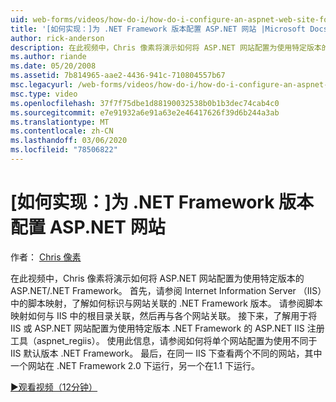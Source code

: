 ```yaml
---
uid: web-forms/videos/how-do-i/how-do-i-configure-an-aspnet-web-site-for-a-net-framework-version
title: '[如何实现：]为 .NET Framework 版本配置 ASP.NET 网站 |Microsoft Docs'
author: rick-anderson
description: 在此视频中，Chris 像素将演示如何将 ASP.NET 网站配置为使用特定版本的 ASP.NET/.NET Framework。 首先，请参阅如何确定 。
ms.author: riande
ms.date: 05/20/2008
ms.assetid: 7b814965-aae2-4436-941c-710804557b67
msc.legacyurl: /web-forms/videos/how-do-i/how-do-i-configure-an-aspnet-web-site-for-a-net-framework-version
msc.type: video
ms.openlocfilehash: 37f7f75dbe1d88190032538b0b1b3dec74cab4c0
ms.sourcegitcommit: e7e91932a6e91a63e2e46417626f39d6b244a3ab
ms.translationtype: MT
ms.contentlocale: zh-CN
ms.lasthandoff: 03/06/2020
ms.locfileid: "78506822"
---
```

# <a name="how-do-i-configure-an-aspnet-web-site-for-a-net-framework-version"></a>[如何实现：]为 .NET Framework 版本配置 ASP.NET 网站

作者： [Chris 像素](https://twitter.com/chrispels)

在此视频中，Chris 像素将演示如何将 ASP.NET 网站配置为使用特定版本的 ASP.NET/.NET Framework。 首先，请参阅 Internet Information Server （IIS）中的脚本映射，了解如何标识与网站关联的 .NET Framework 版本。 请参阅脚本映射如何与 IIS 中的根目录关联，然后再与各个网站关联。 接下来，了解用于将 IIS 或 ASP.NET 网站配置为使用特定版本 .NET Framework 的 ASP.NET IIS 注册工具（aspnet\_regiis）。 使用此信息，请参阅如何将单个网站配置为使用不同于 IIS 默认版本 .NET Framework。 最后，在同一 IIS 下查看两个不同的网站，其中一个网站在 .NET Framework 2.0 下运行，另一个在1.1 下运行。

[&#9654;观看视频（12分钟）](https://channel9.msdn.com/Blogs/ASP-NET-Site-Videos/how-do-i-configure-an-aspnet-web-site-for-a-net-framework-version)

